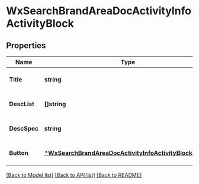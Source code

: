 # WxSearchBrandAreaDocActivityInfoActivityBlock

## Properties
Name | Type | Description | Notes
------------ | ------------- | ------------- | -------------
**Title** | **string** |  | [optional] [default to null]
**DescList** | **[]string** |  | [optional] [default to null]
**DescSpec** | **string** |  | [optional] [default to null]
**Button** | [***WxSearchBrandAreaDocActivityInfoActivityBlockButton**](wx_search_brand_area_doc_activity_info_activity_block_button.md) |  | [optional] [default to null]

[[Back to Model list]](../README.md#documentation-for-models) [[Back to API list]](../README.md#documentation-for-api-endpoints) [[Back to README]](../README.md)


